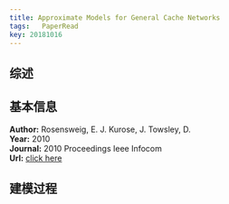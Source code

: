 ```yaml
---
title: Approximate Models for General Cache Networks
tags:	PaperRead
key: 20181016
---
```



## 综述

<!--more-->

## 基本信息
**Author:** Rosensweig, E. J. Kurose, J. Towsley, D.<br>
**Year:** 2010<br>
**Journal:** 2010 Proceedings Ieee Infocom<br>
**Url:** [click here](https://ieeexplore.ieee.org/document/5461936)

## 建模过程






